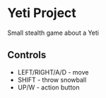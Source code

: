 # Yeti Project

Small stealth game about a Yeti

## Controls
- LEFT/RIGHT/A/D - move
- SHIFT - throw snowball
- UP/W - action button